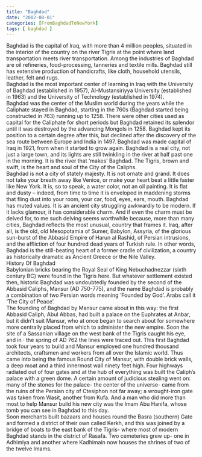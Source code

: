 ```yaml
---
title: "Baghdad"
date: "2002-08-01"
categories: [FromBaghdadToNewYork]
tags: [ baghdad ]
---
```


Baghdad is the capital of Iraq, with more than 4 million peoples, situated in the interior of the country on the river Tigris at the point where land transportation meets river transportation. Among the industries of Baghdad are oil refineries, food-processing, tanneries and textile mills. Baghdad still has extensive production of handicrafts, like cloth, household utensils, leather, felt and rugs.  
Baghdad is the most important center of learning in Iraq with the University of Baghdad (established in 1957), Al-Mustansiriyya University (established in 1963) and the University of Technology (established in 1974).  
Baghdad was the center of the Muslim world during the years while the Caliphate stayed in Baghdad, starting in the 760s (Baghdad started being constructed in 763) running up to 1258. There were other cities used as capital for the Caliphate for short periods but Baghdad retained its splendor until it was destroyed by the advancing Mongols in 1258. Baghdad kept its position to a certain degree after this, but declined after the discovery of the sea route between Europe and India in 1497. 
Baghdad was made capital of Iraq in 1921, from when it started to grow again. Baghdad is a real city, not just a large town, and its lights are still twinkling in the river at half past one in the morning. It is the river that ‘makes’ Baghdad. The Tigris, brown and swift, is the heart and soul of the City of the Caliphs.  
Baghdad is not a city of stately majesty. It is not ornate and grand. It does not take your breath away like Venice, or make your heart beat a little faster like New York. It is, so to speak, a water color, not an oil painting. It is flat and dusty – indeed, from time to time it is enveloped in maddening storms that fling dust into your room, your car, food, eyes, ears, mouth. Baghdad has muted values. It is an ancient city struggling awkwardly to be modern. If it lacks glamour, it has considerable charm. And if even the charm must be delved for, to me such delving seems worthwhile because, more than many cities, Baghdad reflects the most unusual, country that frames it. Iraq, after all, is the old, old Mesopotamia of Sumer, Babylon, Assyria, of the glorious sun-burst of the Abbasid Empire of Harun al Rashid, of Persian intrusions, and the affliction of four hundred dead years of Turkish rule. In other words, Baghdad is the still-beating heart of a former cradle of civilization, a country as historically dramatic as Ancient Greece or the Nile Valley.  
History Of Baghdad  
Babylonian bricks bearing the Royal Seal of King Nebuchadnezzar (sixth century BC) were found in the Tigris here. But whatever settlement existed then, historic Baghdad was undoubtedly founded by the second of the Abbasid Caliphs, Mansur (AD 750-775), and the name Baghdad is probably a combination of two Persian words meaning ‘Founded by God’. Arabs call it ‘The City of Peace’.  
The founding of Baghdad by Mansur came about in this way: the first Abbasid Caliph, Abul Abbas, had built a palace on the Euphrates at Anbar, but it didn’t suit Mansur, who at once began to search about for somewhere more centrally placed from which to administer the new empire. Soon the site of a Sassanian village on the west bank of the Tigris caught his eye, and in · the spring of AD 762 the lines were traced out. This first Baghdad took four years to build and Mansur employed one hundred thousand architects, craftsmen and workers from all over the Islamic world. Thus came into being the famous Round City of Mansur, with double brick walls, a deep moat and a third innermost wall ninety feet high. Four highways radiated out of four gates and at the hub of everything was built the Caliph’s palace with a green dome. A certain amount of judicious stealing went on: many of the stones for the palace- the center of the universe- came from the ruins of the Persian city of Ctesiphon not far away; a wrought-iron gate was taken from Wasit, another from Kufa. And a man who did more than most to help Mansur build his new city was the Imam Abu Hanifa, whose tomb you can see in Baghdad to this day.  
Soon merchants built bazaars and houses round the Basra (southern) Gate and formed a district of their own called Kerkh, and this was joined by a bridge of boats to the east bank of the Tigris- where most of modern Baghdad stands in the district of Rasafa. Two cemeteries grew up- one in Adhimiya and another where Kadhimain now houses the shrines of two of the twelve Imams.
